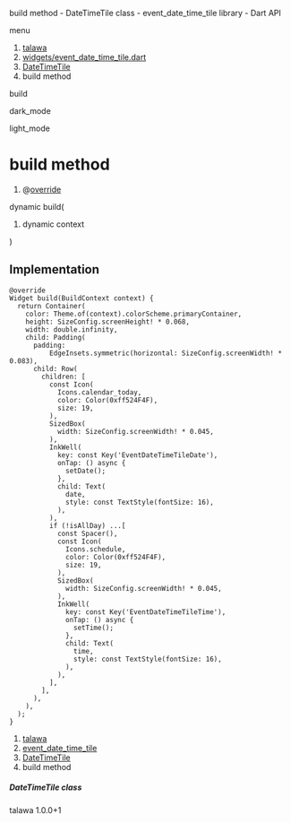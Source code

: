 




build method - DateTimeTile class - event\_date\_time\_tile library - Dart API







menu

1. [talawa](../../index.html)
2. [widgets/event\_date\_time\_tile.dart](../../file-___home_harshil_Desktop_open-source_palisadoes_talawa_lib_widgets_event_date_time_tile/)
3. [DateTimeTile](../../file-___home_harshil_Desktop_open-source_palisadoes_talawa_lib_widgets_event_date_time_tile/DateTimeTile-class.html)
4. build method

build


dark\_mode

light\_mode




# build method


1. @[override](https://api.flutter.dev/flutter/dart-core/override-constant.html)

dynamic
build(

1. dynamic context

)

## Implementation

```
@override
Widget build(BuildContext context) {
  return Container(
    color: Theme.of(context).colorScheme.primaryContainer,
    height: SizeConfig.screenHeight! * 0.068,
    width: double.infinity,
    child: Padding(
      padding:
          EdgeInsets.symmetric(horizontal: SizeConfig.screenWidth! * 0.083),
      child: Row(
        children: [
          const Icon(
            Icons.calendar_today,
            color: Color(0xff524F4F),
            size: 19,
          ),
          SizedBox(
            width: SizeConfig.screenWidth! * 0.045,
          ),
          InkWell(
            key: const Key('EventDateTimeTileDate'),
            onTap: () async {
              setDate();
            },
            child: Text(
              date,
              style: const TextStyle(fontSize: 16),
            ),
          ),
          if (!isAllDay) ...[
            const Spacer(),
            const Icon(
              Icons.schedule,
              color: Color(0xff524F4F),
              size: 19,
            ),
            SizedBox(
              width: SizeConfig.screenWidth! * 0.045,
            ),
            InkWell(
              key: const Key('EventDateTimeTileTime'),
              onTap: () async {
                setTime();
              },
              child: Text(
                time,
                style: const TextStyle(fontSize: 16),
              ),
            ),
          ],
        ],
      ),
    ),
  );
}
```

 


1. [talawa](../../index.html)
2. [event\_date\_time\_tile](../../file-___home_harshil_Desktop_open-source_palisadoes_talawa_lib_widgets_event_date_time_tile/)
3. [DateTimeTile](../../file-___home_harshil_Desktop_open-source_palisadoes_talawa_lib_widgets_event_date_time_tile/DateTimeTile-class.html)
4. build method

##### DateTimeTile class





talawa
1.0.0+1







